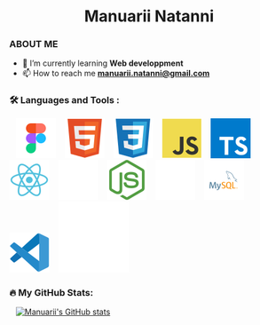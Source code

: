<h1 align="center" >Manuarii Natanni</h1>

### ABOUT ME

-   🌱 I’m currently learning **Web developpment**
-   📫 How to reach me **manuarii.natanni@gmail.com**

### :hammer_and_wrench: Languages and Tools :

&nbsp;&nbsp;
![img_html](./images/figma.svg)
&nbsp;&nbsp;
![img_html](./images/html.svg)
&nbsp;&nbsp;
![img_css](./images/css.svg)
&nbsp;&nbsp;
![img_javascript](./images/javascript.svg)
&nbsp;&nbsp;
![img_javascript](./images/typescript.svg)
&nbsp;&nbsp;
![img_vscode](./images/react.svg)
&nbsp;&nbsp;
![img_git](./images/nextjs.svg)
&nbsp;&nbsp;
![img_git](./images/nodejs.svg)
&nbsp;&nbsp;
![img_php](./images/express-js.svg)
&nbsp;&nbsp;
![img_git](./images/mysql.svg)
&nbsp;&nbsp;
![img_vscode](./images/vscode.svg)
&nbsp;&nbsp;
![img_git](./images/docker.svg)
&nbsp;&nbsp;

### 🔥 My GitHub Stats:

&nbsp;&nbsp;
[![Manuarii's GitHub stats](http://github-readme-streak-stats.herokuapp.com?user=ntmanua&theme=dark&background=000000)](https://git.io/streak-stats)
